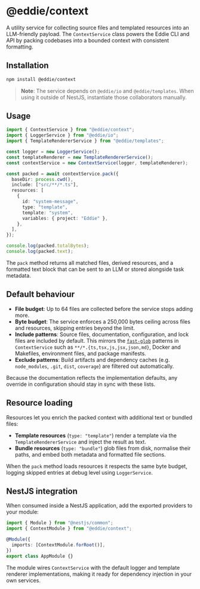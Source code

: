 # @eddie/context

A utility service for collecting source files and templated resources into an
LLM-friendly payload. The `ContextService` class powers the Eddie CLI and API by
packing codebases into a bounded context with consistent formatting.

## Installation

```bash
npm install @eddie/context
```

> **Note**: The service depends on `@eddie/io` and `@eddie/templates`. When
> using it outside of NestJS, instantiate those collaborators manually.

## Usage

```ts
import { ContextService } from "@eddie/context";
import { LoggerService } from "@eddie/io";
import { TemplateRendererService } from "@eddie/templates";

const logger = new LoggerService();
const templateRenderer = new TemplateRendererService();
const contextService = new ContextService(logger, templateRenderer);

const packed = await contextService.pack({
  baseDir: process.cwd(),
  include: ["src/**/*.ts"],
  resources: [
    {
      id: "system-message",
      type: "template",
      template: "system",
      variables: { project: "Eddie" },
    },
  ],
});

console.log(packed.totalBytes);
console.log(packed.text);
```

The `pack` method returns all matched files, derived resources, and a formatted
text block that can be sent to an LLM or stored alongside task metadata.

## Default behaviour

- **File budget**: Up to 64 files are collected before the service stops adding
  more.
- **Byte budget**: The service enforces a 250,000 bytes ceiling across files and
  resources, skipping entries beyond the limit.
- **Include patterns**: Source files, documentation, configuration, and lock
  files are included by default. This mirrors the [`fast-glob`](https://github.com/mrmlnc/fast-glob)
  patterns in `ContextService` such as `**/*.{ts,tsx,js,jsx,json,md}`, Docker and
  Makefiles, environment files, and package manifests.
- **Exclude patterns**: Build artifacts and dependency caches (e.g.
  `node_modules`, `.git`, `dist`, `coverage`) are filtered out automatically.

Because the documentation reflects the implementation defaults, any override in
configuration should stay in sync with these lists.

## Resource loading

Resources let you enrich the packed context with additional text or bundled
files:

- **Template resources** (`type: "template"`) render a template via the
  `TemplateRendererService` and inject the result as text.
- **Bundle resources** (`type: "bundle"`) glob files from disk, normalise their
  paths, and embed both metadata and formatted file sections.

When the `pack` method loads resources it respects the same byte budget, logging
skipped entries at debug level using `LoggerService`.

## NestJS integration

When consumed inside a NestJS application, add the exported providers to your
module:

```ts
import { Module } from "@nestjs/common";
import { ContextModule } from "@eddie/context";

@Module({
  imports: [ContextModule.forRoot()],
})
export class AppModule {}
```

The module wires `ContextService` with the default logger and template renderer
implementations, making it ready for dependency injection in your own services.
